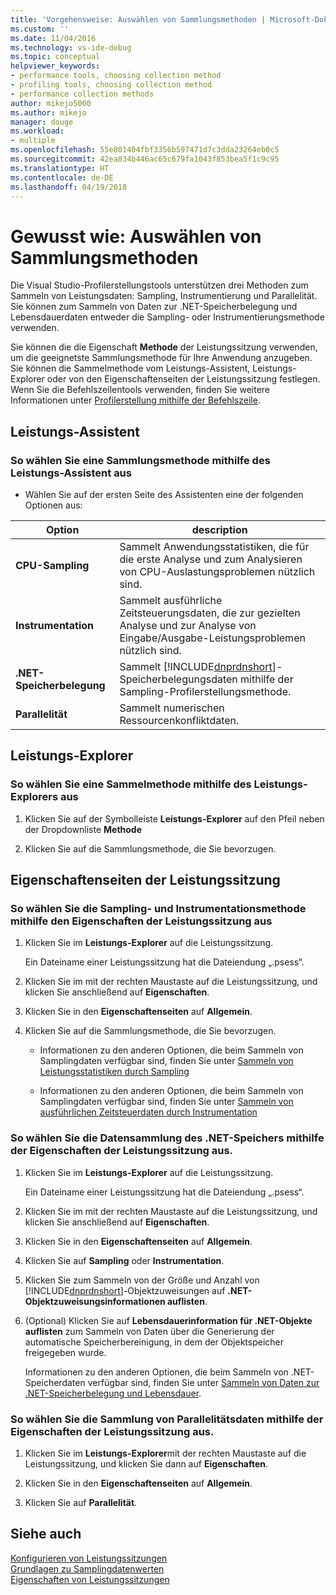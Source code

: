 ```yaml
---
title: 'Vorgehensweise: Auswählen von Sammlungsmethoden | Microsoft-Dokumentation'
ms.custom: ''
ms.date: 11/04/2016
ms.technology: vs-ide-debug
ms.topic: conceptual
helpviewer_keywords:
- performance tools, choosing collection method
- profiling tools, choosing collection method
- performance collection methods
author: mikejo5000
ms.author: mikejo
manager: douge
ms.workload:
- multiple
ms.openlocfilehash: 55e801404fbf3356b597471d7c3dda23264eb0c5
ms.sourcegitcommit: 42ea834b446ac65c679fa1043f853bea5f1c9c95
ms.translationtype: HT
ms.contentlocale: de-DE
ms.lasthandoff: 04/19/2018
---
```

# <a name="how-to-choose-collection-methods"></a>Gewusst wie: Auswählen von Sammlungsmethoden

Die Visual Studio-Profilerstellungstools unterstützen drei Methoden zum Sammeln von Leistungsdaten: Sampling, Instrumentierung und Parallelität. Sie können zum Sammeln von Daten zur .NET-Speicherbelegung und Lebensdauerdaten entweder die Sampling- oder Instrumentierungsmethode verwenden.

Sie können die die Eigenschaft **Methode** der Leistungssitzung verwenden, um die geeignetste Sammlungsmethode für Ihre Anwendung anzugeben. Sie können die Sammelmethode vom Leistungs-Assistent, Leistungs-Explorer oder von den Eigenschaftenseiten der Leistungssitzung festlegen. Wenn Sie die Befehlszeilentools verwenden, finden Sie weitere Informationen unter [Profilerstellung mithilfe der Befehlszeile](../profiling/using-the-profiling-tools-from-the-command-line.md).

## <a name="performance-wizard"></a>Leistungs-Assistent

### <a name="to-select-a-collection-method-using-the-performance-wizard"></a>So wählen Sie eine Sammlungsmethode mithilfe des Leistungs-Assistent aus

- Wählen Sie auf der ersten Seite des Assistenten eine der folgenden Optionen aus:

|Option|description|
|------------|-----------------|
|**CPU-Sampling**|Sammelt Anwendungsstatistiken, die für die erste Analyse und zum Analysieren von CPU-Auslastungsproblemen nützlich sind.|
|**Instrumentation**|Sammelt ausführliche Zeitsteuerungsdaten, die zur gezielten Analyse und zur Analyse von Eingabe/Ausgabe-Leistungsproblemen nützlich sind.|
|**.NET-Speicherbelegung**|Sammelt [!INCLUDE[dnprdnshort](../code-quality/includes/dnprdnshort_md.md)]-Speicherbelegungsdaten mithilfe der Sampling-Profilerstellungsmethode.|
|**Parallelität**|Sammelt numerischen Ressourcenkonfliktdaten.|

## <a name="performance-explorer"></a>Leistungs-Explorer

### <a name="to-select-a-collection-method-using-performance-explorer"></a>So wählen Sie eine Sammelmethode mithilfe des Leistungs-Explorers aus

1. Klicken Sie auf der Symbolleiste **Leistungs-Explorer** auf den Pfeil neben der Dropdownliste **Methode**

2. Klicken Sie auf die Sammlungsmethode, die Sie bevorzugen.

## <a name="performance-session-property-pages"></a>Eigenschaftenseiten der Leistungssitzung

### <a name="to-select-the-sampling-or-instrumentation-method-using-performance-session-properties"></a>So wählen Sie die Sampling- und Instrumentationsmethode mithilfe den Eigenschaften der Leistungssitzung aus

1. Klicken Sie im **Leistungs-Explorer** auf die Leistungssitzung.

     Ein Dateiname einer Leistungssitzung hat die Dateiendung „.psess“.

2. Klicken Sie im mit der rechten Maustaste auf die Leistungssitzung, und klicken Sie anschließend auf **Eigenschaften**.

3. Klicken Sie in den **Eigenschaftenseiten** auf **Allgemein**.

4. Klicken Sie auf die Sammlungsmethode, die Sie bevorzugen.

    - Informationen zu den anderen Optionen, die beim Sammeln von Samplingdaten verfügbar sind, finden Sie unter [Sammeln von Leistungsstatistiken durch Sampling](../profiling/collecting-performance-statistics-by-using-sampling.md)

    - Informationen zu den anderen Optionen, die beim Sammeln von Samplingdaten verfügbar sind, finden Sie unter [Sammeln von ausführlichen Zeitsteuerdaten durch Instrumentation](../profiling/collecting-detailed-timing-data-by-using-instrumentation.md)

### <a name="to-select-net-memory-data-collection-by-using-performance-session-properties"></a>So wählen Sie die Datensammlung des .NET-Speichers mithilfe der Eigenschaften der Leistungssitzung aus.

1. Klicken Sie im **Leistungs-Explorer** auf die Leistungssitzung.

     Ein Dateiname einer Leistungssitzung hat die Dateiendung „.psess“.

2. Klicken Sie im mit der rechten Maustaste auf die Leistungssitzung, und klicken Sie anschließend auf **Eigenschaften**.

3. Klicken Sie in den **Eigenschaftenseiten** auf **Allgemein**.

4. Klicken Sie auf **Sampling** oder **Instrumentation**.

5. Klicken Sie zum Sammeln von der Größe und Anzahl von [!INCLUDE[dnprdnshort](../code-quality/includes/dnprdnshort_md.md)]-Objektzuweisungen auf **.NET-Objektzuweisungsinformationen auflisten**.

6. (Optional) Klicken Sie auf **Lebensdauerinformation für .NET-Objekte auflisten** zum Sammeln von Daten über die Generierung der automatische Speicherbereinigung, in dem der Objektspeicher freigegeben wurde.

     Informationen zu den anderen Optionen, die beim Sammeln von .NET-Speicherdaten verfügbar sind, finden Sie unter [Sammeln von Daten zur .NET-Speicherbelegung und Lebensdauer](../profiling/collecting-dotnet-memory-allocation-and-lifetime-data.md).

### <a name="to-select-concurrency-data-collection-by-using-performance-session-properties"></a>So wählen Sie die Sammlung von Parallelitätsdaten mithilfe der Eigenschaften der Leistungssitzung aus.

1. Klicken Sie im **Leistungs-Explorer**mit der rechten Maustaste auf die Leistungssitzung, und klicken Sie dann auf **Eigenschaften**.

2. Klicken Sie in den **Eigenschaftenseiten** auf **Allgemein**.

3. Klicken Sie auf **Parallelität**.

## <a name="see-also"></a>Siehe auch

[Konfigurieren von Leistungssitzungen](../profiling/configuring-performance-sessions.md)  
[Grundlagen zu Samplingdatenwerten](../profiling/understanding-sampling-data-values.md)  
[Eigenschaften von Leistungssitzungen](../profiling/performance-session-properties.md)